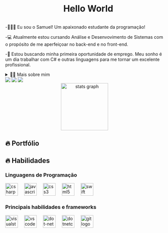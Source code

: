 <!--Título-->
<div id="user-content-toc">
  <ul align="center">
    <summary><h1 style="display: inline-block">Hello World</h1></summary>
</div>

<!-- Presentation -->
<p>
  -🙋🏽‍♂️ Eu sou o Samuel! Um apaixonado estudante da programação!

  -💻 Atualmente estou cursando Análise e Desenvovimento de Sistemas com o propósito de me aperfeiçoar no back-end e no front-end.

  -🔭 Estou buscando minha primeira oportunidade de emprego. Meu sonho é um dia trabalhar com C# e outras linguagens para me tornar um excelente profissional.
</p>

<!-- Dropdown -->
<details>
  <summary>👨‍💻 Mais sobre mim </summary>

  - 💬 Tenho 24 anos e atualmente moro no Brasil. Tenho experiência e facilidade com C#, .NET, ASP.NET e Azure. Porém daqui alguns conhecimentos em JavaScript, Html, Css e App Mobile com Swift.
    
  - ⚡ Sou uma pessoa dedica e esforçada, procuro sempre melhorar dia após dia.
    
  - Gosto de jogar, assistir filmes e animes no meu passa tempo. Acredito que nossos interesses pessoais contribuem para uma percepção mais apurada das coisas e para a resolução de problemas. \o/
</details>
<div align="left">
  <a href="https://www.linkedin.com/in/samuel-amom/" target="_blank"><img src="https://img.shields.io/badge/-LinkedIn-%230077B5?style=for-the-badge&logo=linkedin&logoColor=white" target="_blank"></a>
   <a href = "samuel.amom01@gmail.com"><img src="https://img.shields.io/badge/-Gmail-%23333?style=for-the-badge&logo=gmail&logoColor=white" target="_blank"></a>
  <a href="https://discord.gg/875wpN3w" target="_blank"><img src="https://img.shields.io/badge/Discord-7289DA?style=for-the-badge&logo=discord&logoColor=white" target="_blank"></a> 
</div>

<div align="center">
  <img src="https://github-readme-stats.vercel.app/api?username=SamuelAmom&hide_title=false&hide_rank=false&show_icons=true&include_all_commits=true&count_private=true&disable_animations=false&theme=dracula&locale=en&hide_border=false&order=1" height="150" alt="stats graph"  />
</div>


## 🔥 Portfólio
<!-- Portfólio -->

## 🔥 Habilidades
<!-- Skills: Linguagens de Programação -->
  <div style="flex-basis: 48%;">
    <h3>Linguagens de Programação</h3>
    <div align="left">
  <img src="https://cdn.jsdelivr.net/gh/devicons/devicon/icons/csharp/csharp-original.svg" height="40" alt="csharp logo"  />
  <img width="12" />
  <img src="https://cdn.jsdelivr.net/gh/devicons/devicon/icons/javascript/javascript-original.svg" height="40" alt="javascript logo"  />
  <img width="12" />
  <img src="https://cdn.jsdelivr.net/gh/devicons/devicon/icons/css3/css3-original.svg" height="40" alt="css3 logo"  />
  <img width="12" />
  <img src="https://cdn.jsdelivr.net/gh/devicons/devicon/icons/html5/html5-original.svg" height="40" alt="html5 logo"  />
  <img width="12" />
  <img src="https://cdn.jsdelivr.net/gh/devicons/devicon/icons/swift/swift-original.svg" height="40" alt="swift logo"  />

</div>
</div>

 <!-- Skills: Principais habilidades e frameworks -->
  <div style="flex-basis: 48%;">
    <h3> Principais habilidades e frameworks</h3>
  <img src="https://cdn.jsdelivr.net/gh/devicons/devicon/icons/visualstudio/visualstudio-plain.svg" height="40" alt="visualstudio logo"  />
  <img width="12" />
  <img src="https://cdn.jsdelivr.net/gh/devicons/devicon/icons/vscode/vscode-original.svg" height="40" alt="vscode logo"  />
  <img width="12" />
  <img src="https://cdn.jsdelivr.net/gh/devicons/devicon/icons/dot-net/dot-net-original.svg" height="40" alt="dot-net logo"  />
  <img width="12" />
  <img src="https://cdn.jsdelivr.net/gh/devicons/devicon/icons/dotnetcore/dotnetcore-original.svg" height="40" alt="dotnetcore logo"  />
  <img width="12" />
  <img src="https://cdn.jsdelivr.net/gh/devicons/devicon/icons/git/git-original.svg" height="40" alt="git logo"  />
</div>

<br clear="both">



